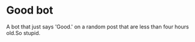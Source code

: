 # Good bot
A bot that just says 'Good.' on a random post that are less than four hours old.So stupid.

